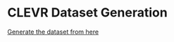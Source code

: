 # CLEVR Dataset Generation
[Generate the dataset from here](https://github.com/facebookresearch/clevr-dataset-gen)
